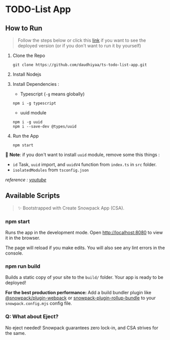 # TODO-List App

## How to Run

> Follow the steps below or click this [link](https://ts-todo-list-app.vercel.app/) if you want to see the deployed version (or if you don't want to run it by yourself)

1. Clone the Repo

   ```git
   git clone https://github.com/daudhiyaa/ts-todo-list-app.git
   ```

2. Install Nodejs

3. Install Dependencies :

   - Typescript (`-g` means globally)

   ```npm
   npm i -g typescript
   ```

   - uuid module

   ```npm
   npm i -g uuid
   npm i --save-dev @types/uuid
   ```

4. Run the App

   ```npm
   npm start
   ```

📝 **Note**: if you don't want to install `uuid` module, remove some this things :

- `id` Task, `uuid` import, and `uuidV4` function from `index.ts` in `src` folder.
- `isolatedModules` from `tsconfig.json`

_reference : [youtube](https://www.youtube.com/watch?v=jBmrduvKl5w)_

## Available Scripts

> ✨ Bootstrapped with Create Snowpack App (CSA).

### npm start

Runs the app in the development mode.
Open [http://localhost:8080](http://localhost:8080) to view it in the browser.

The page will reload if you make edits.
You will also see any lint errors in the console.

### npm run build

Builds a static copy of your site to the `build/` folder.
Your app is ready to be deployed!

**For the best production performance:** Add a build bundler plugin like [@snowpack/plugin-webpack](https://github.com/snowpackjs/snowpack/tree/main/plugins/plugin-webpack) or [snowpack-plugin-rollup-bundle](https://github.com/ParamagicDev/snowpack-plugin-rollup-bundle) to your `snowpack.config.mjs` config file.

### Q: What about Eject?

No eject needed! Snowpack guarantees zero lock-in, and CSA strives for the same.
